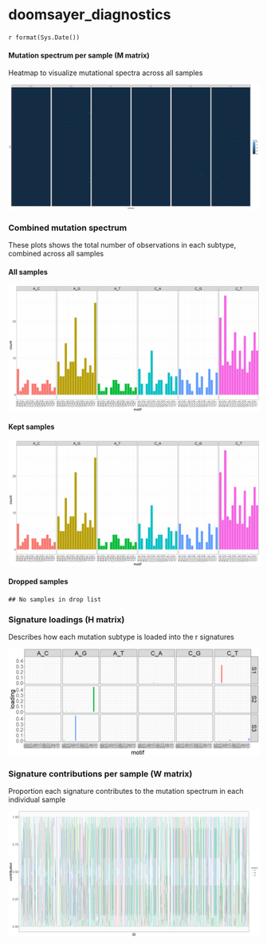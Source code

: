 # doomsayer_diagnostics
`r format(Sys.Date())`  







#### Mutation spectrum per sample (M matrix)

Heatmap to visualize mutational spectra across all samples

![](diagnostics_files/figure-html/M-1.png)<!-- -->

### Combined mutation spectrum

These plots shows the total number of observations in each subtype, combined across all samples

#### All samples

![](diagnostics_files/figure-html/dist-1.png)<!-- -->

#### Kept samples

![](diagnostics_files/figure-html/dist_keep-1.png)<!-- -->

#### Dropped samples


```
## No samples in drop list
```

### Signature loadings (H matrix)

Describes how each mutation subtype is loaded into the r signatures

![](diagnostics_files/figure-html/sigloads-1.png)<!-- -->

### Signature contributions per sample (W matrix)

Proportion each signature contributes to the mutation spectrum in each individual sample

![](diagnostics_files/figure-html/sigs-1.png)<!-- -->


